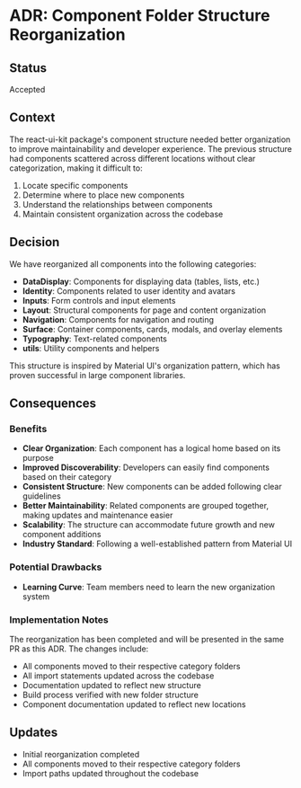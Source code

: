 # ADR: Component Folder Structure Reorganization

## Status

Accepted

## Context

The react-ui-kit package's component structure needed better organization to improve maintainability and developer experience. The previous structure had components scattered across different locations without clear categorization, making it difficult to:

1. Locate specific components
2. Determine where to place new components
3. Understand the relationships between components
4. Maintain consistent organization across the codebase

## Decision

We have reorganized all components into the following categories:

- **DataDisplay**: Components for displaying data (tables, lists, etc.)
- **Identity**: Components related to user identity and avatars
- **Inputs**: Form controls and input elements
- **Layout**: Structural components for page and content organization
- **Navigation**: Components for navigation and routing
- **Surface**: Container components, cards, modals, and overlay elements
- **Typography**: Text-related components
- **utils**: Utility components and helpers

This structure is inspired by Material UI's organization pattern, which has proven successful in large component libraries.

## Consequences

### Benefits

- **Clear Organization**: Each component has a logical home based on its purpose
- **Improved Discoverability**: Developers can easily find components based on their category
- **Consistent Structure**: New components can be added following clear guidelines
- **Better Maintainability**: Related components are grouped together, making updates and maintenance easier
- **Scalability**: The structure can accommodate future growth and new component additions
- **Industry Standard**: Following a well-established pattern from Material UI

### Potential Drawbacks

- **Learning Curve**: Team members need to learn the new organization system

### Implementation Notes

The reorganization has been completed and will be presented in the same PR as this ADR. The changes include:

- All components moved to their respective category folders
- All import statements updated across the codebase
- Documentation updated to reflect new structure
- Build process verified with new folder structure
- Component documentation updated to reflect new locations

## Updates

- Initial reorganization completed
- All components moved to their respective category folders
- Import paths updated throughout the codebase
